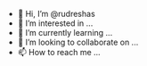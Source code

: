 - 👋 Hi, I’m @rudreshas
- 👀 I’m interested in ...
- 🌱 I’m currently learning ...
- 💞️ I’m looking to collaborate on ...
- 📫 How to reach me ...

<!---
rudreshas/rudreshas is a ✨ special ✨ repository because its `README.md` (this file) appears on your GitHub profile.
You can click the Preview link to take a look at your changes.
--->
